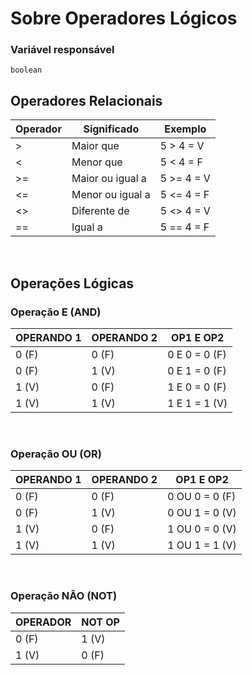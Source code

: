 <h1>Sobre Operadores Lógicos</h1>

<h3>Variável responsável</h3>

~~~
boolean
~~~

<h2>Operadores Relacionais</h2>

<table>

<thead>
<tr>
<th colspan="1">Operador</th>
<th colspan="1">Significado </th>
<th colspan="1">Exemplo </th>
</tr>
</thead>

<tbody>
<tr>
<td>></td>
<td>Maior que</td>
<td>5 > 4 = V</td>
</tr>

<tr>
<td><</td>
<td>Menor que</td>
<td>5 < 4 = F</td>
</tr>

<tr>
<td>>=</td>
<td>Maior ou igual a</td>
<td>5 >= 4 = V</td>
</tr>

<tr>
<td><=</td>
<td>Menor ou igual a</td>
<td>5 <= 4 = F</td>
</tr>

<tr>
<td><></td>
<td>Diferente de</td>
<td>5 <> 4 = V</td>
</tr>

<tr>
<td>==</td>
<td>Igual a</td>
<td>5 == 4 = F</td>
</tr>
</tbody>
</table>

<br>

<h2>Operações Lógicas</h2>

<h3>Operação E (AND)</h3>

<table>

<thead>
<tr>
<th colspan="1">OPERANDO 1</th> 
<th colspan="1">OPERANDO 2</th> 
<th colspan="1">OP1 E OP2</th> 
</tr>
</thead>

<tbody>
<tr>
<td>0 (F)</td>
<td>0 (F)</td>
<td>0 E 0 = 0 (F)</td>
<tr>

<tr>
<td>0 (F)</td>
<td>1 (V)</td>
<td>0 E 1 = 0 (F)</td>
</tr>

<tr>
<td>1 (V)</td>
<td>0 (F)</td>
<td>1 E 0 = 0 (F)</td>
</tr>

<tr>
<td>1 (V)</td>
<td>1 (V)</td>
<td>1 E 1 = 1 (V)</td>
</tr>
</tbody>
</table>

<br>

<h3>Operação OU (OR)</h3>

<table>

<thead>
<tr>
<th colspan="1">OPERANDO 1</th> 
<th colspan="1">OPERANDO 2</th> 
<th colspan="1">OP1 E OP2</th> 
</tr>
</thead>

<tbody>
<tr>
<td>0 (F)</td>
<td>0 (F)</td>
<td>0 OU 0 = 0 (F)</td>
<tr>

<tr>
<td>0 (F)</td>
<td>1 (V)</td>
<td>0 OU 1 = 0 (V)</td>
</tr>

<tr>
<td>1 (V)</td>
<td>0 (F)</td>
<td>1 OU 0 = 0 (V)</td>
</tr>

<tr>
<td>1 (V)</td>
<td>1 (V)</td>
<td>1 OU 1 = 1 (V)</td>
</tr>
</tbody>
</table>

<br>

<h3>Operação NÃO (NOT)</h3>

<table>

<thead>
<tr>
<th colspan="1">OPERADOR</th> 
<th colspan="1">NOT OP</th> 
</tr>
</thead>

<tbody>
<tr>
<td>0 (F)</td>
<td>1 (V)</td>
<tr>

<tr>
<td>1 (V)</td>
<td>0 (F)</td>
</tr>
</tbody>
</table>

